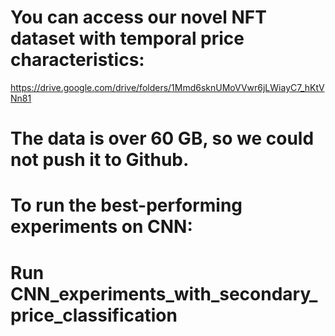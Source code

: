 # You can access our novel NFT dataset with temporal price characteristics:

https://drive.google.com/drive/folders/1Mmd6sknUMoVVwr6jLWiayC7_hKtVNn81

# The data is over 60 GB, so we could not push it to Github.

# To run the best-performing experiments on CNN:
# Run CNN_experiments_with_secondary_price_classification
